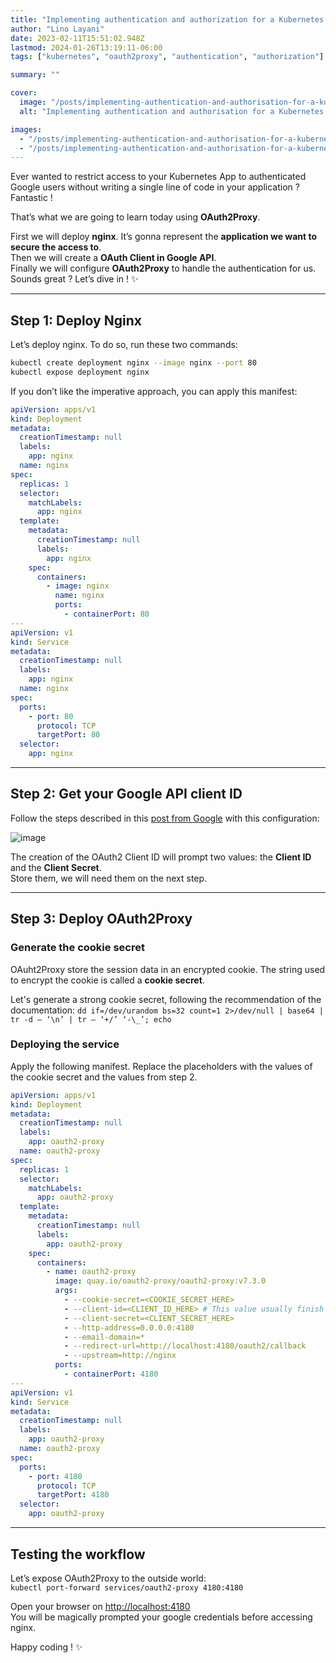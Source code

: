 ```yaml
---
title: "Implementing authentication and authorization for a Kubernetes application — the easy way"
author: "Lino Layani"
date: 2023-02-11T15:51:02.948Z
lastmod: 2024-01-26T13:19:11-06:00
tags: ["kubernetes", "oauth2proxy", "authentication", "authorization"]

summary: ""

cover:
  image: "/posts/implementing-authentication-and-authorisation-for-a-kubernetes-application-the-easy-way/images/1.png"
  alt: "Implementing authentication and authorisation for a Kubernetes application — the easy way"

images:
  - "/posts/implementing-authentication-and-authorisation-for-a-kubernetes-application-the-easy-way/images/1.png"
  - "/posts/implementing-authentication-and-authorisation-for-a-kubernetes-application-the-easy-way/images/2.png"
---
```


Ever wanted to restrict access to your Kubernetes App to authenticated Google users without writing a single line of code in your application ? Fantastic !

That’s what we are going to learn today using **OAuth2Proxy**.

First we will deploy **nginx**. It’s gonna represent the **application we want to secure the access to**.  
Then we will create a **OAuth Client in Google API**.  
Finally we will configure **OAuth2Proxy** to handle the authentication for us.  
Sounds great ? Let’s dive in ! ✨

---

## **Step 1: Deploy Nginx**

Let’s deploy nginx. To do so, run these two commands:

```bash
kubectl create deployment nginx --image nginx --port 80
kubectl expose deployment nginx
```

If you don’t like the imperative approach, you can apply this manifest:

```yaml
apiVersion: apps/v1
kind: Deployment
metadata:
  creationTimestamp: null
  labels:
    app: nginx
  name: nginx
spec:
  replicas: 1
  selector:
    matchLabels:
      app: nginx
  template:
    metadata:
      creationTimestamp: null
      labels:
        app: nginx
    spec:
      containers:
        - image: nginx
          name: nginx
          ports:
            - containerPort: 80
---
apiVersion: v1
kind: Service
metadata:
  creationTimestamp: null
  labels:
    app: nginx
  name: nginx
spec:
  ports:
    - port: 80
      protocol: TCP
      targetPort: 80
  selector:
    app: nginx
```

---

## Step 2: Get your Google API client ID

Follow the steps described in this [post from Google](https://developers.google.com/identity/gsi/web/guides/get-google-api-clientid) with this configuration:

![image](/posts/implementing-authentication-and-authorisation-for-a-kubernetes-application-the-easy-way/images/2.png#center)

The creation of the OAuth2 Client ID will prompt two values: the **Client ID** and the **Client Secret**.  
Store them, we will need them on the next step.

---

## Step 3: Deploy OAuth2Proxy

### Generate the cookie secret

OAuht2Proxy store the session data in an encrypted cookie. The string used to encrypt the cookie is called a **cookie secret**.

Let's generate a strong cookie secret, following the recommendation of the documentation:
`dd if=/dev/urandom bs=32 count=1 2>/dev/null | base64 | tr -d — ‘\n’ | tr — ‘+/’ ‘-\_’; echo`

### Deploying the service

Apply the following manifest. Replace the placeholders with the values of the cookie secret and the values from step 2.

```yaml
apiVersion: apps/v1
kind: Deployment
metadata:
  creationTimestamp: null
  labels:
    app: oauth2-proxy
  name: oauth2-proxy
spec:
  replicas: 1
  selector:
    matchLabels:
      app: oauth2-proxy
  template:
    metadata:
      creationTimestamp: null
      labels:
        app: oauth2-proxy
    spec:
      containers:
        - name: oauth2-proxy
          image: quay.io/oauth2-proxy/oauth2-proxy:v7.3.0
          args:
            - --cookie-secret=<COOKIE_SECRET_HERE>
            - --client-id=<CLIENT_ID_HERE> # This value usually finish with ".apps.googleusercontent.com"
            - --client-secret=<CLIENT_SECRET_HERE>
            - --http-address=0.0.0.0:4180
            - --email-domain=*
            - --redirect-url=http://localhost:4180/oauth2/callback
            - --upstream=http://nginx
          ports:
            - containerPort: 4180
---
apiVersion: v1
kind: Service
metadata:
  creationTimestamp: null
  labels:
    app: oauth2-proxy
  name: oauth2-proxy
spec:
  ports:
    - port: 4180
      protocol: TCP
      targetPort: 4180
  selector:
    app: oauth2-proxy
```

---

## Testing the workflow

Let’s expose OAuth2Proxy to the outside world:  
`kubectl port-forward services/oauth2-proxy 4180:4180`

Open your browser on [http://localhost:4180](http://localhost:4180)  
You will be magically prompted your google credentials before accessing nginx.

Happy coding ! ✨
